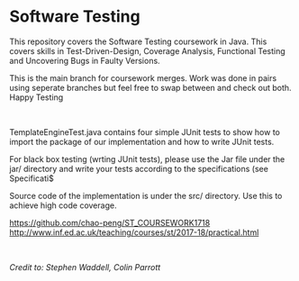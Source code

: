 # Software Testing

This repository covers the Software Testing coursework in Java. This covers skills in Test-Driven-Design, Coverage Analysis, Functional Testing and Uncovering Bugs in Faulty Versions. 

This is the main branch for coursework merges. Work was done in pairs using seperate branches but feel free to swap between and check out both. Happy Testing

<br/>

TemplateEngineTest.java contains four simple JUnit tests to show how to import the package of our implementation and how to write JUnit tests.

For black box testing (wrting JUnit tests), please use the Jar file under the jar/ directory and write your tests according to the specifications (see Specificati$

Source code of the implementation is under the src/ directory. Use this to achieve high code coverage.


https://github.com/chao-peng/ST_COURSEWORK1718
http://www.inf.ed.ac.uk/teaching/courses/st/2017-18/practical.html

<br/> 

<i> Credit to: Stephen Waddell, Colin Parrott <i/>
